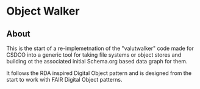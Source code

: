 # Object Walker

## About

This is the start of a re-implemetnation of the "valutwalker" code made for CSDCO 
into a generic tool for taking file systems or object stores and building ot the 
associated initial Schema.org based data graph for them.

It follows the RDA inspired Digital Object pattern and is designed from the start
to work with FAIR Digital Object patterns.


